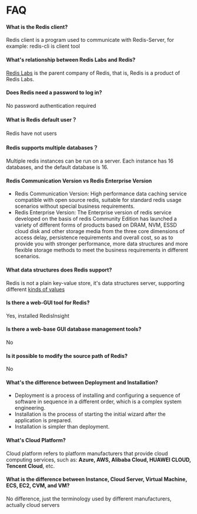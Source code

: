 # FAQ

#### What is the Redis client?

Redis client is a program used to communicate with Redis-Server, for example: redis-cli is client tool

#### What's relationship between Redis Labs and Redis?

[Redis Labs](https://redislabs.com/) is the parent company of Redis, that is, Redis is a product of Redis Labs.

#### Does Redis need a password to log in?

No password authentication required

#### What is Redis default user？

Redis have not users

#### Redis supports multiple databases？

Multiple redis instances can be run on a server. Each instance has 16 databases, and the default database is 16.

#### Redis Communication Version vs Redis Enterprise Version

* Redis Communication Version: High performance data caching service compatible with open source redis, suitable for standard redis usage scenarios without special business requirements.
* Redis Enterprise Version: The Enterprise version of redis service developed on the basis of redis Community Edition has launched a variety of different forms of products based on DRAM, NVM, ESSD cloud disk and other storage media from the three core dimensions of access delay, persistence requirements and overall cost, so as to provide you with stronger performance, more data structures and more flexible storage methods to meet the business requirements in different scenarios.

#### What data structures does Redis support?

Redis is not a plain key-value store, it's data structures server, supporting different [kinds of values](https://redis.io/topics/data-types-intro)

#### Is there a web-GUI tool for Redis?

Yes, installed RedisInsight

#### Is there a web-base GUI database management tools?

No

#### Is it possible to modify the source path of Redis?

No

#### What's the difference between Deployment and Installation?

- Deployment is a process of installing and configuring a sequence of software in sequence in a different order, which is a complex system engineering.  
- Installation is the process of starting the initial wizard after the application is prepared.  
- Installation is simpler than deployment. 

#### What's Cloud Platform?

Cloud platform refers to platform manufacturers that provide cloud computing services, such as: **Azure, AWS, Alibaba Cloud, HUAWEI CLOUD, Tencent Cloud**, etc.

#### What is the difference between Instance, Cloud Server, Virtual Machine, ECS, EC2, CVM, and VM?

No difference, just the terminology used by different manufacturers, actually cloud servers